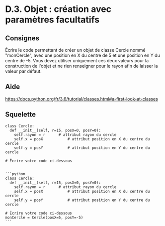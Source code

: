 # D.3. Objet : création avec paramètres facultatifs

## Consignes

Écrire le code permettant de créer un objet de classe Cercle nommé "monCercle", avec une position en X du centre de 5 et une position en Y du centre de -5. Vous devez utiliser uniquement ces deux valeurs pour la construction de l'objet et ne rien renseigner pour le rayon afin de laisser la valeur par défaut.

## Aide

https://docs.python.org/fr/3.6/tutorial/classes.html#a-first-look-at-classes

## Squelette

```{code-cell} python
class Cercle:
  def __init__(self, r=15, posX=0, posY=0):
    self.rayon = r		# attribut rayon du cercle
    self.x = posX			# attribut position en X du centre du cercle
    self.y = posY			# attribut position en Y du centre du cercle

# Écrire votre code ci-dessous
```

````{dropdown} Proposition de solution

```python
class Cercle:
  def __init__(self, r=15, posX=0, posY=0):
    self.rayon = r		# attribut rayon du cercle
    self.x = posX			# attribut position en X du centre du cercle
    self.y = posY			# attribut position en Y du centre du cercle

# Écrire votre code ci-dessous
monCercle = Cercle(posX=5, posY=-5)
```
````
